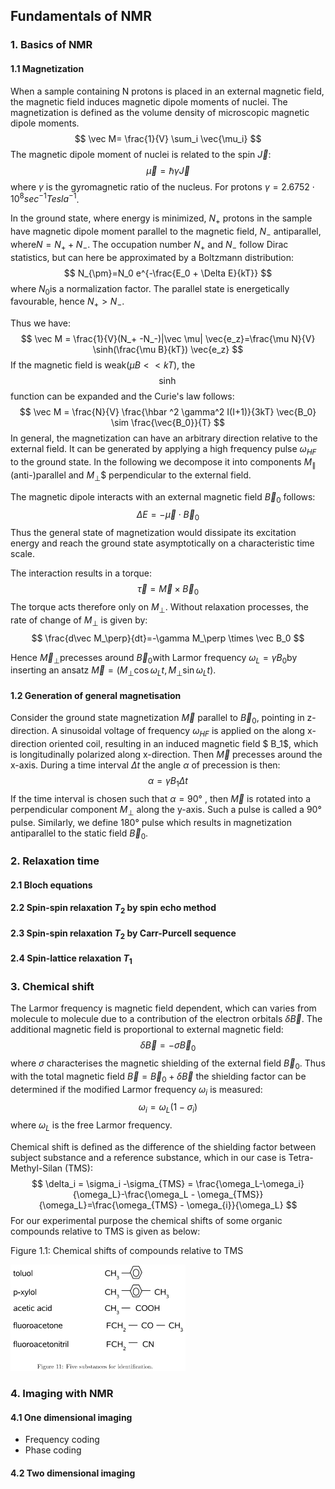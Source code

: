 ## Fundamentals of NMR

### 1. Basics of NMR

#### 1.1 Magnetization

When a sample containing N protons is placed in an external magnetic field, the magnetic field induces magnetic dipole moments of nuclei. The magnetization is defined as the volume density of microscopic magnetic dipole moments. 
$$
\vec M= \frac{1}{V} \sum_i \vec{\mu_i}
$$
The magnetic dipole moment of nuclei is related to the spin $\vec J​$:
$$
\vec \mu = \hbar \gamma \vec J
$$
where $\gamma​$ is the gyromagnetic ratio of the nucleus. For protons $\gamma = 2.6752 \cdot 10^8 sec^{-1}Tesla^{-1}​$.

In the ground state, where energy is minimized, $N_+​$ protons in the sample have magnetic dipole moment parallel to the magnetic field, $N_-​$ antiparallel, where ​$N=N_+ + N_-​$. The occupation number ​$N_+​$ and $N_-​$ follow Dirac statistics, but can here be approximated by a Boltzmann distribution:
$$
N_{\pm}=N_0 e^{-\frac{E_0 + \Delta E}{kT}}
$$
where $N_0​$ is a normalization factor. The parallel state is energetically favourable, hence $N_+ > N_-​$. 

Thus we have: 
$$
\vec M = \frac{1}{V}(N_+ -N_-)|\vec \mu| \vec{e_z}=\frac{\mu N}{V} \sinh(\frac{\mu B}{kT}) \vec{e_z}
$$
If the magnetic field is weak($\mu B << kT​$), the $$\sinh​$$ function can be expanded and the Curie's law follows:
$$
\vec M = \frac{N}{V} \frac{\hbar ^2 \gamma^2 I(I+1)}{3kT} \vec{B_0} \sim \frac{\vec{B_0}}{T}
$$
In general, the magnetization can have an arbitrary direction relative to the external field. It can be generated by applying a high frequency pulse $\omega_{HF}$ to the ground state. In the following we decompose it into components $M_{\parallel}$ (anti-)parallel and $M_{\perp}$$ perpendicular to the external field. 

The magnetic dipole interacts with an external magnetic field $\vec B_0​$ follows:
$$
\Delta E = - \vec \mu \cdot \vec B_0
$$
Thus the general state of magnetization would dissipate its excitation energy and reach the ground state asymptotically on a characteristic time scale.

The interaction results in a torque:
$$
\vec \tau = \vec M \times \vec B_0
$$
The torque acts therefore only on $M_{\perp}$.  Without relaxation processes, the rate of change of $M_{\perp}$ is given by:
$$
\frac{d\vec M_\perp}{dt}=-\gamma M_\perp \times \vec B_0
$$

Hence $\vec M_{\perp}​$ precesses around $\vec B_0​$ with Larmor frequency $\omega_L = \gamma B_0 ​$ by inserting an ansatz $\vec M=(M_{\perp} \cos{\omega_L t}, M_{\perp} \sin{\omega_L t})​$. 

#### 1.2 Generation of general magnetisation

Consider the ground state magnetization $\vec M$ parallel to $\vec B_0$, pointing in z-direction. A sinusoidal voltage of frequency $\omega_{HF}$ is applied on the along x-direction oriented coil, resulting in an induced magnetic field $ B_1$, which is longitudinally polarized along x-direction. Then $\vec M$ precesses around the x-axis. During a time interval $\Delta t$ the angle $\alpha​$ of precession is then:
$$
\alpha = \gamma B_1 \Delta t
$$
If the time interval is chosen such that $\alpha = 90°$ , then $\vec M$ is rotated into a perpendicular component $M_{\perp}$ along the y-axis. Such a pulse is called a 90° pulse. Similarly, we define 180° pulse which results in magnetization antiparallel to the static field $\vec B_0$.

### 2. Relaxation time

#### 2.1 Bloch equations



#### 2.2 Spin-spin relaxation $T_2$ by spin echo method

#### 2.3 Spin-spin relaxation $T_2$ by Carr-Purcell sequence

#### 2.4 Spin-lattice relaxation $T_1$



### 3. Chemical shift

The Larmor frequency is magnetic field dependent, which can varies from molecule to molecule due to a contribution of the electron orbitals $\delta \vec B​$. The additional magnetic field is proportional to external magnetic field:
$$
\delta \vec B = -\sigma \vec B_0
$$
where $\sigma$ characterises the magnetic shielding of the external field $\vec B_0$. Thus with the total magnetic field $\vec B = \vec B_0 + \delta \vec B$ the shielding factor can be determined if the modified Larmor frequency $\omega_i$ is measured:
$$
\omega_i = \omega_L (1-\sigma_i)
$$
where $\omega_L$ is the free Larmor frequency. 

Chemical shift is defined as the difference of the shielding factor between subject substance and a reference substance, which in our case is Tetra-Methyl-Silan (TMS):
$$
\delta_i = \sigma_i -\sigma_{TMS} = \frac{\omega_L-\omega_i}{\omega_L}-\frac{\omega_L - \omega_{TMS}}{\omega_L}=\frac{\omega_{TMS} - \omega_{i}}{\omega_L}
$$
For our experimental purpose the chemical shifts of some organic compounds relative to TMS is given as below:

Figure 1.1: Chemical shifts of compounds relative to TMS

<img src="https://github.com/anananlyjlyj/physics-FP-Uni-HD/blob/master/F61%20Nuclear%20Magnetic%20Resonance/substances.png" width="280" height="170">

### 4. Imaging with NMR

#### 4.1 One dimensional imaging 

* Frequency coding
* Phase coding

#### 4.2 Two dimensional imaging



